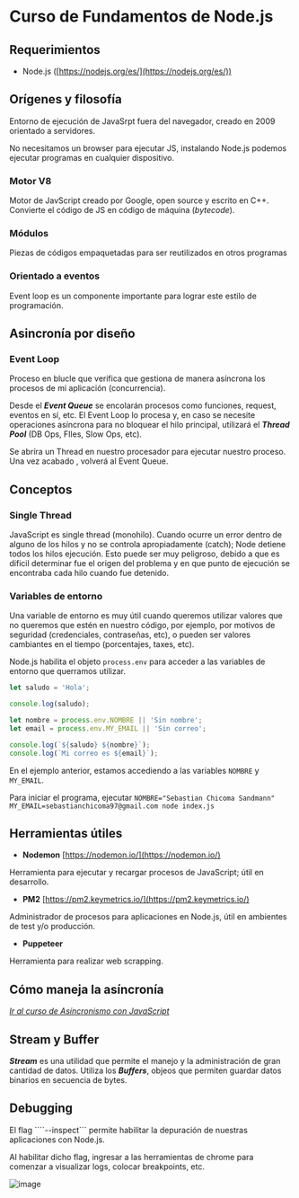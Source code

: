 # Curso de Fundamentos de Node.js

## Requerimientos

- Node.js ([https://nodejs.org/es/](https://nodejs.org/es/))


## Orígenes y filosofía

Entorno de ejecución de JavaSrpt fuera del navegador, creado en 2009 orientado a servidores.

No necesitamos un browser para ejecutar JS, instalando Node.js podemos ejecutar programas en cualquier dispositivo.

### Motor V8

Motor de JavScript creado por Google, open source y escrito en C++. Convierte el código de JS en código de máquina (*bytecode*).

### Módulos

Piezas de códigos empaquetadas para ser reutilizados en otros programas

### Orientado a eventos

Event loop es un componente importante para lograr este estilo de programación.

## Asincronía por diseño

### Event Loop

Proceso en blucle que verifica que gestiona de manera asíncrona los procesos de mi aplicación (concurrencia).

Desde el ***Event Queue*** se encolarán procesos como funciones, request, eventos en sí, etc. El Event Loop lo procesa y, en caso se necesite operaciones asíncrona para no bloquear el hilo principal, utilizará el ***Thread Pool*** (DB Ops, FIles, Slow Ops, etc).

Se abríra un Thread en nuestro procesador para ejecutar nuestro proceso. Una vez acabado , volverá al Event Queue.

## Conceptos

### Single Thread

JavaScript es single thread (monohilo). Cuando ocurre un error dentro de alguno de los hilos y no se controla apropiadamente (catch); Node detiene todos los hilos ejecución. 
Esto puede ser muy peligroso, debido a que es dificil determinar fue el origen del problema y en que punto de ejecución se encontraba cada hilo cuando fue detenido.

### Variables de entorno

Una variable de entorno es muy útil cuando queremos utilizar valores que no queremos que estén en nuestro código, por ejemplo, por motivos de seguridad (credenciales, contraseñas, etc), o pueden ser valores cambiantes en el tiempo (porcentajes, taxes, etc).

Node.js habilita el objeto ```process.env``` para acceder a las variables de entorno que querramos utilizar.

```javascript
let saludo = 'Hola';

console.log(saludo);

let nombre = process.env.NOMBRE || 'Sin nombre';
let email = process.env.MY_EMAIL || 'Sin correo';

console.log(`${saludo} ${nombre}`);
console.log(`Mi correo es ${email}`);
```

En el ejemplo anterior, estamos accediendo a las variables ```NOMBRE``` y ```MY_EMAIL```.

Para iniciar el programa, ejecutar ```NOMBRE="Sebastian Chicoma Sandmann" MY_EMAIL=sebastianchicoma97@gmail.com node index.js```

## Herramientas útiles

- **Nodemon** [https://nodemon.io/](https://nodemon.io/)

Herramienta para ejecutar y recargar procesos de JavaScript; útil en desarrollo.

- **PM2** [https://pm2.keymetrics.io/](https://pm2.keymetrics.io/)

Administrador de procesos para aplicaciones en Node.js, útil en ambientes de test y/o producción.

- **Puppeteer**

Herramienta para realizar web scrapping.

## Cómo maneja la asíncronía

*[Ir al curso de Asíncronismo con JavaScript](../010_asincronismo_javascript)*

## Stream y Buffer

***Stream*** es una utilidad que permite el manejo y la administración de gran cantidad de datos. Utiliza los ***Buffers***, objeos que permiten guardar datos binarios en secuencia de bytes.

## Debugging

El flag ````--inspect``` permite habilitar la depuración de nuestras aplicaciones con Node.js.

Al habilitar dicho flag, ingresar a las herramientas de chrome para comenzar a visualizar logs, colocar breakpoints, etc.

![image](https://user-images.githubusercontent.com/14263134/134816912-c627bcbf-8259-4104-8622-bfc57f459be6.png)
